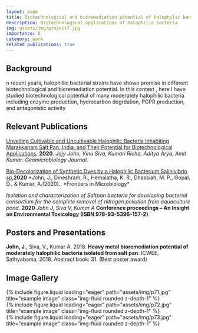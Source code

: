 ```yaml
---
layout: page
title: Biotechnological and bioremediation potential of halophilic bacteria
description: Biotechnological applications of halophilic bacteria
img: assets/img/project7.jpg
importance: 6
category: work
related_publications: true
---
```


## Background

n recent years, halophillic bacterial strains have shown promise in different biotechnological and bioremediation potential. In this context , here I have studied biotechnological potential of many moderately halophilic bacteria including enzyme production, hydrocarbon degrdation, PGPR production, and antagonistic activity

## Relevant Publications

[Unveiling Cultivable and Uncultivable Halophilic Bacteria Inhabiting Marakkanam Salt Pan, India, and Their Potential for Biotechnological Applications](https://www.tandfonline.com/doi/pdf/10.1080/01490451.2020.1764676), **2020**. _Jojy John, Vinu Siva, Kumari Richa, Aditya Arya, Amit Kumar_. _Geomicrobiology Journal_.

[Bio-Decolorization of Synthetic Dyes by a Halophilic Bacterium Salinivibrio sp](https://www.frontiersin.org/journals/microbiology/articles/10.3389/fmicb.2020.594011/full),**2020** *John, J., Dineshram, R., Hemalatha, K. R., Dhassiah, M. P., Gopal, D., & Kumar, A.(2020).. *Frontiers in Microbiology\*

_Isolation and characterization of Saltpan bacteria for developing bacterial consortium for the complete removal of nitrogen pollution from aquaculture pond_. **2020** _John J, Siva V, Kumar A_ **Conference proceedings – An Insight on Environmental Toxicology (ISBN 978-93-5396-157-2)**.

## Posters and Presentations

**John, J**., Siva, V., Kumar A. 2018. **Heavy metal bioremediation potential of moderately halophilic bacteria isolated from salt pan**. ICWEE, Sathyabama, 2018. Abstract book: 31. (Best poster award)

## Image Gallery

<div class="row">
    <div class="col-sm mt-3 mt-md-0">
        {% include figure.liquid loading="eager" path="assets/img/p71.jpg" title="example image" class="img-fluid rounded z-depth-1" %}
    </div>
    <div class="col-sm mt-3 mt-md-0">
        {% include figure.liquid loading="eager" path="assets/img/p72.jpg" title="example image" class="img-fluid rounded z-depth-1" %}
    </div>
    <div class="col-sm mt-3 mt-md-0">
        {% include figure.liquid loading="eager" path="assets/img/p73.jpg" title="example image" class="img-fluid rounded z-depth-1" %}
    </div>
